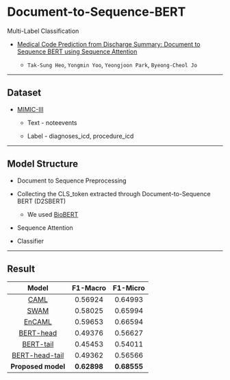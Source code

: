 # Document-to-Sequence-BERT

Multi-Label Classification

  * [Medical Code Prediction from Discharge Summary: Document to Sequence BERT using Sequence Attention](https://arxiv.org/abs/2106.07932)
  
    * `Tak-Sung Heo`, `Yongmin Yoo`, `Yeongjoon Park`, `Byeong-Cheol Jo`

-------------------------------------------------

## Dataset

  * [MIMIC-III](https://mimic.mit.edu/iv/)
    
    * Text - noteevents
    
    * Label - diagnoses_icd, procedure_icd

-------------------------------------------------

## Model Structure

  * Document to Sequence Preprocessing

  * Collecting the CLS_token extracted through Document-to-Sequence BERT (D2SBERT)
    
    * We used [BioBERT](https://github.com/dmis-lab/biobert)
    
  * Sequence Attention
  
  * Classifier
  
 -------------------------------------------------
 
 ## Result
 
  |    Model    | F1-Macro  | F1-Micro  |
  | :------: | :---: | :-----: |
  |  [CAML](https://www.aclweb.org/anthology/N18-1100.pdf)               | 0.56924      | 0.64993      |
  |  [SWAM](https://arxiv.org/pdf/2101.11430.pdf)               | 0.58025      | 0.65994      |
  |  [EnCAML](https://www.sciencedirect.com/science/article/pii/S0167739X21000236?casa_token=jeJOkYcrI_AAAAAA:OK9kI-9P3BFEeGOjWygNlDKsJlzclMZeDsJ0rhRP7Mvdcrb5nxGpGGhl7ewRBi5cKQXRWxJWLQ)             | 0.59653      | 0.66594      |
  |  [BERT-head](https://link.springer.com/chapter/10.1007/978-3-030-32381-3_16)          | 0.49376      | 0.56627      |
  |  [BERT-tail](https://link.springer.com/chapter/10.1007/978-3-030-32381-3_16)          | 0.45453      | 0.54011      |
  |  [BERT-head-tail](https://link.springer.com/chapter/10.1007/978-3-030-32381-3_16)     | 0.49362      | 0.56566      |
  |  **Proposed model** | **0.62898**  | **0.68555**  |
